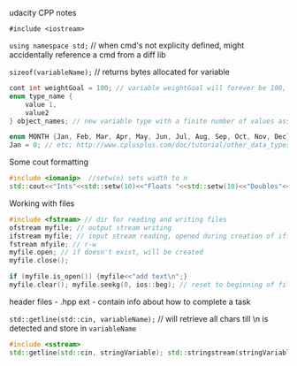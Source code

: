 udacity CPP notes

`#include <iostream>`

`using namespace std;` // when cmd's not explicity defined, might accidentally reference a cmd from a diff lib

`sizeof(variableName);` // returns bytes allocated for variable
```cpp
cont int weightGoal = 100; // variable weightGoal will forever be 100, immutable, aka read-only
enum type_name {
	value 1,
	value2
} object_names; // new variable type with a finite number of values assigned to it

enum MONTH {Jan, Feb, Mar, Apr, May, Jun, Jul, Aug, Sep, Oct, Nov, Dec};
Jan = 0; // etc; http://www.cplusplus.com/doc/tutorial/other_data_types/
```

Some cout formatting
```cpp
#include <iomanip> 	//setw(n) sets width to n
std::cout<<"Ints"<<std::setw(10)<<"Floats "<<std::setw(10)<<"Doubles"<<"\n"; // Ints      Floats    Doubles
```

Working with files
```cpp
#include <fstream> // dir for reading and writing files
ofstream myfile; // output stream writing
ifstream myfile; // input stream reading, opened during creation of iftsream
fstream mfyile; // r-w
myfile.open; // if doesn't exist, will be created
myfile.close();

if (myfile.is_open()) {myfile<<"add text\n";}
myfile.clear(); myfile.seekg(0, ios::beg); // reset to beginning of file, removes eof tag, in C++11 seekg does automatically
```

header files - .hpp ext - contain info about how to complete a task

`std::getline(std::cin, variableName);` // will retrieve all chars till \n is detected and store in `variableName`

```cpp
#include <sstream>
std::getline(std::cin, stringVariable); std::stringstream(stringVariable) >> numericVariable;
```